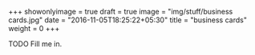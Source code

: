 +++
showonlyimage = true
draft = true
image = "img/stuff/business cards.jpg"
date = "2016-11-05T18:25:22+05:30"
title = "business cards"
weight = 0
+++

TODO Fill me in.

